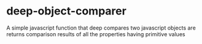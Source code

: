 # deep-object-comparer
A simple javascript function that deep compares two javascript objects are returns comparison results of all the properties having primitive values

